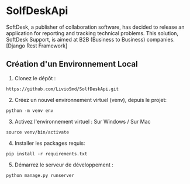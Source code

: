 # SolfDeskApi
SoftDesk, a publisher of collaboration software, has decided to release an application for reporting and tracking technical problems. This solution, SoftDesk Support, is aimed at B2B (Business to Business) companies. [Django Rest Framework]

## Création d'un Environnement Local

1. Clonez le dépôt :
```
https://github.com/LivioSmd/SolfDeskApi.git
```
2. Créez un nouvel environnement virtuel (venv), depuis le projet:
```
python -m venv env
```
3. Activez l'environnement virtuel :
Sur Windows / Sur Mac
```
source venv/bin/activate
```
4. Installer les packages requis:
```
pip install -r requirements.txt
```
5. Démarrez le serveur de développement :
```
python manage.py runserver
```
